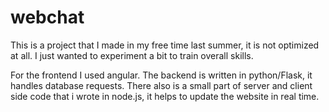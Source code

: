 # webchat

This is a project that I made in my free time last summer, it is not optimized at all.
I just wanted to experiment a bit to train overall skills.

For the frontend I used angular.
The backend is written in python/Flask, it handles database requests.
There also is a small part of server and client side code that i wrote in node.js,
it helps to update the website in real time.
